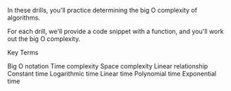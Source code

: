 In these drills, you'll practice determining the big O complexity of algorithms.

For each drill, we'll provide a code snippet with a function, and you'll work out the big O complexity.

Key Terms

Big O notation
Time complexity
Space complexity
Linear relationship
Constant time
Logarithmic time
Linear time
Polynomial time
Exponential time
